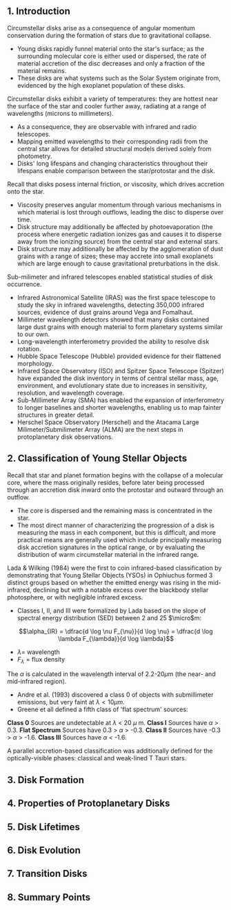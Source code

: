 ## 1. Introduction
Circumstellar disks arise as a consequence of angular momentum conservation during the formation of stars due to gravitational collapse.
- Young disks rapidly funnel material onto the star's surface; as the surrounding molecular core is either used or dispersed, the rate of material accretion of the disc decreases and only a fraction of the material remains.
- These disks are what systems such as the Solar System originate from, evidenced by the high exoplanet population of these disks.

Circumstellar disks exhibit a variety of temperatures: they are hottest near the surface of the star and cooler further away, radiating at a range of wavelengths (microns to millimeters). 
- As a consequence, they are observable with infrared and radio telescopes.
- Mapping emitted wavelengths to their corresponding radii from the central star allows for detailed structural models derived solely from photometry.
- Disks' long lifespans and changing characteristics throughout their lifespans enable comparison between the star/protostar and the disk.

Recall that disks posess internal friction, or viscosity, which drives accretion onto the star. 
- Viscosity preserves angular momentum through various mechanisms in which material is lost through outflows, leading the disc to disperse over time.
- Disk structure may additionally be affected by photoevaporation (the process where energetic radiation ionizes gas and causes it to disperse away from the ionizing source) from the central star and external stars.
- Disk structure may additionally be affected by the agglomeration of dust grains with a range of sizes; these may accrete into small exoplanets which are large enough to cause gravitational preturbations in the disk. 

Sub-milimeter and infrared telescopes enabled statistical studies of disk occurrence.
- Infrared Astronomical Satellite (IRAS) was the first space telescope to study the sky in infrared wavelengths, detecting 350,000 infrared sources, evidence of dust grains around Vega and Fomalhaut.
- Millimeter wavelength detectors showed that many disks contained large dust grains with enough material to form planetary systems similar to our own.
- Long-wavelength interferometry provided the ability to resolve disk rotation.
- Hubble Space Telescope (Hubble) provided evidence for their flattened morphology.
- Infrared Space Observatory (ISO) and Spitzer Space Telescope (Spitzer) have expanded the disk inventory in terms of central stellar mass, age, environment, and evolutionary state due to increases in sensitivity, resolution, and wavelength coverage.
- Sub-Millimeter Array (SMA) has enabled the expansion of interferometry to longer baselines and shorter wavelengths, enabling us to map fainter structures in greater detail.
- Herschel Space Observatory (Herschel) and the Atacama Large Milimeter/Submilimeter Array (ALMA) are the next steps in protoplanetary disk observations.

## 2. Classification of Young Stellar Objects
Recall that star and planet formation begins with the collapse of a molecular core, where the mass originally resides, before later being processed through an accretion disk inward onto the protostar and outward through an outflow. 
- The core is dispersed and the remaining mass is concentrated in the star.
- The most direct manner of characterizing the progression of a disk is measuring the mass in each component, but this is difficult, and more practical means are generally used which include principally measuring disk accretion signatures in the optical range, or by evaluating the distribution of warm circumstellar material in the infrared range.

Lada & Wilking (1984) were the first to coin infrared-based classification by demonstrating that Young Stellar Objects (YSOs) in Ophiuchus formed 3 distinct groups based on whether the emitted energy was rising in the mid-infrared, declining but with a notable excess over the blackbody stellar photosphere, or with negligible infrared excess.
- Classes I, II, and III were formalized by Lada based on the slope of spectral energy distribution (SED) between 2 and 25 $\micro$m:

$$\alpha_{IR} = \dfrac{d \log \nu F_{\nu}}{d \log \nu} = \dfrac{d \log \lambda F_{\lambda}}{d \log \lambda}$$
- $\lambda \text{= wavelength}$
- $F_{\lambda} \text{ = flux density}$

The $\alpha$ is calculated in the wavelength interval of 2.2-20$\mu$m (the near- and mid-infrared region).
- Andre et al. (1993) discovered a class 0 of objects with submillimeter emissions, but very faint at $\lambda < 10 \mu m$.
- Greene et all defined a fifth class of 'flat spectrum' sources:

**Class 0** Sources are undetectable at $\lambda$ < 20 $\mu$ m.
**Class I** Sources have $\alpha$ > 0.3.
**Flat Spectrum** Sources have 0.3 > $\alpha$ > -0.3.
**Class II** Sources have -0.3 > $\alpha$ > -1.6.
**Class III** Sources have $\alpha$ < -1.6.

A parallel accretion-based classification was additionally defined for the optically-visible phases: classical and weak-lined T Tauri stars. 

## 3. Disk Formation
## 4. Properties of Protoplanetary Disks
## 5. Disk Lifetimes
## 6. Disk Evolution
## 7. Transition Disks
## 8. Summary Points
